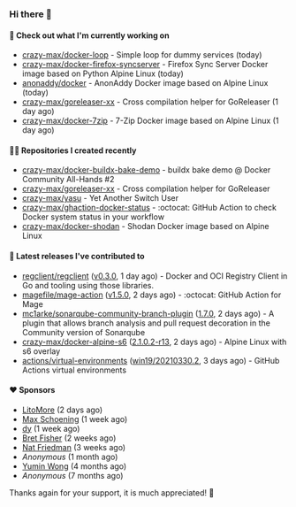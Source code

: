 ### Hi there 👋

#### 👷 Check out what I'm currently working on

- [crazy-max/docker-loop](https://github.com/crazy-max/docker-loop) - Simple loop for dummy services (today)
- [crazy-max/docker-firefox-syncserver](https://github.com/crazy-max/docker-firefox-syncserver) - Firefox Sync Server Docker image based on Python Alpine Linux (today)
- [anonaddy/docker](https://github.com/anonaddy/docker) - AnonAddy Docker image based on Alpine Linux (today)
- [crazy-max/goreleaser-xx](https://github.com/crazy-max/goreleaser-xx) - Cross compilation helper for GoReleaser (1 day ago)
- [crazy-max/docker-7zip](https://github.com/crazy-max/docker-7zip) - 7-Zip Docker image based on Alpine Linux (1 day ago)

#### 👨‍💻 Repositories I created recently

- [crazy-max/docker-buildx-bake-demo](https://github.com/crazy-max/docker-buildx-bake-demo) - buildx bake demo @ Docker Community All-Hands #2
- [crazy-max/goreleaser-xx](https://github.com/crazy-max/goreleaser-xx) - Cross compilation helper for GoReleaser
- [crazy-max/yasu](https://github.com/crazy-max/yasu) - Yet Another Switch User
- [crazy-max/ghaction-docker-status](https://github.com/crazy-max/ghaction-docker-status) - :octocat: GitHub Action to check Docker system status in your workflow
- [crazy-max/docker-shodan](https://github.com/crazy-max/docker-shodan) - Shodan Docker image based on Alpine Linux

#### 🚀 Latest releases I've contributed to

- [regclient/regclient](https://github.com/regclient/regclient) ([v0.3.0](https://github.com/regclient/regclient/releases/tag/v0.3.0), 1 day ago) - Docker and OCI Registry Client in Go and tooling using those libraries.
- [magefile/mage-action](https://github.com/magefile/mage-action) ([v1.5.0](https://github.com/magefile/mage-action/releases/tag/v1.5.0), 2 days ago) - :octocat: GitHub Action for Mage
- [mc1arke/sonarqube-community-branch-plugin](https://github.com/mc1arke/sonarqube-community-branch-plugin) ([1.7.0](https://github.com/mc1arke/sonarqube-community-branch-plugin/releases/tag/1.7.0), 2 days ago) - A plugin that allows branch analysis and pull request decoration in the Community version of Sonarqube
- [crazy-max/docker-alpine-s6](https://github.com/crazy-max/docker-alpine-s6) ([2.1.0.2-r13](https://github.com/crazy-max/docker-alpine-s6/releases/tag/2.1.0.2-r13), 2 days ago) - Alpine Linux with s6 overlay
- [actions/virtual-environments](https://github.com/actions/virtual-environments) ([win19/20210330.2](https://github.com/actions/virtual-environments/releases/tag/win19%2F20210330.2), 3 days ago) - GitHub Actions virtual environments

#### ❤️ Sponsors
- [LitoMore](https://github.com/LitoMore) (2 days ago)
- [Max Schoening](https://github.com/max) (1 week ago)
- [dy](https://github.com/dyipon) (1 week ago)
- [Bret Fisher](https://github.com/BretFisher) (2 weeks ago)
- [Nat Friedman](https://github.com/nat) (3 weeks ago)
- _Anonymous_ (1 month ago)
- [Yumin Wong](https://github.com/itsbagpack) (4 months ago)
- _Anonymous_ (7 months ago)

Thanks again for your support, it is much appreciated! 🙏
